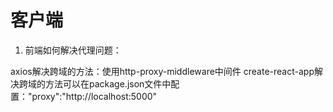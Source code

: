 # 客户端

1. 前端如何解决代理问题：

axios解决跨域的方法：使用http-proxy-middleware中间件
create-react-app解决跨域的方法可以在package.json文件中配置："proxy":"http://localhost:5000"